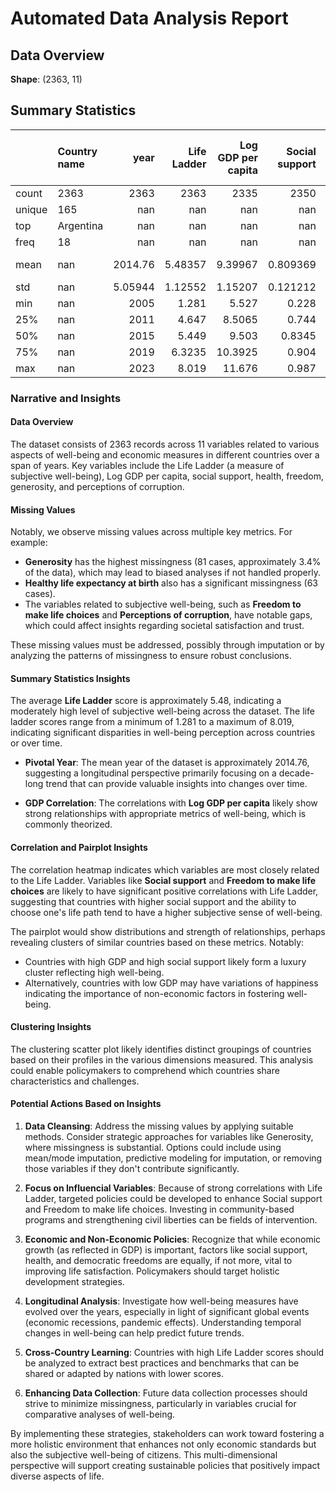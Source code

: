 # Automated Data Analysis Report

## Data Overview
**Shape**: (2363, 11)

## Summary Statistics
|        | Country name   |       year |   Life Ladder |   Log GDP per capita |   Social support |   Healthy life expectancy at birth |   Freedom to make life choices |     Generosity |   Perceptions of corruption |   Positive affect |   Negative affect |
|:-------|:---------------|-----------:|--------------:|---------------------:|-----------------:|-----------------------------------:|-------------------------------:|---------------:|----------------------------:|------------------:|------------------:|
| count  | 2363           | 2363       |    2363       |           2335       |      2350        |                         2300       |                    2327        | 2282           |                 2238        |       2339        |      2347         |
| unique | 165            |  nan       |     nan       |            nan       |       nan        |                          nan       |                     nan        |  nan           |                  nan        |        nan        |       nan         |
| top    | Argentina      |  nan       |     nan       |            nan       |       nan        |                          nan       |                     nan        |  nan           |                  nan        |        nan        |       nan         |
| freq   | 18             |  nan       |     nan       |            nan       |       nan        |                          nan       |                     nan        |  nan           |                  nan        |        nan        |       nan         |
| mean   | nan            | 2014.76    |       5.48357 |              9.39967 |         0.809369 |                           63.4018  |                       0.750282 |    9.77213e-05 |                    0.743971 |          0.651882 |         0.273151  |
| std    | nan            |    5.05944 |       1.12552 |              1.15207 |         0.121212 |                            6.84264 |                       0.139357 |    0.161388    |                    0.184865 |          0.10624  |         0.0871311 |
| min    | nan            | 2005       |       1.281   |              5.527   |         0.228    |                            6.72    |                       0.228    |   -0.34        |                    0.035    |          0.179    |         0.083     |
| 25%    | nan            | 2011       |       4.647   |              8.5065  |         0.744    |                           59.195   |                       0.661    |   -0.112       |                    0.687    |          0.572    |         0.209     |
| 50%    | nan            | 2015       |       5.449   |              9.503   |         0.8345   |                           65.1     |                       0.771    |   -0.022       |                    0.7985   |          0.663    |         0.262     |
| 75%    | nan            | 2019       |       6.3235  |             10.3925  |         0.904    |                           68.5525  |                       0.862    |    0.09375     |                    0.86775  |          0.737    |         0.326     |
| max    | nan            | 2023       |       8.019   |             11.676   |         0.987    |                           74.6     |                       0.985    |    0.7         |                    0.983    |          0.884    |         0.705     |## Narrative
### Narrative and Insights

#### Data Overview
The dataset consists of 2363 records across 11 variables related to various aspects of well-being and economic measures in different countries over a span of years. Key variables include the Life Ladder (a measure of subjective well-being), Log GDP per capita, social support, health, freedom, generosity, and perceptions of corruption. 

#### Missing Values
Notably, we observe missing values across multiple key metrics. For example:
- **Generosity** has the highest missingness (81 cases, approximately 3.4% of the data), which may lead to biased analyses if not handled properly.
- **Healthy life expectancy at birth** also has a significant missingness (63 cases).
- The variables related to subjective well-being, such as **Freedom to make life choices** and **Perceptions of corruption**, have notable gaps, which could affect insights regarding societal satisfaction and trust.

These missing values must be addressed, possibly through imputation or by analyzing the patterns of missingness to ensure robust conclusions.

#### Summary Statistics Insights
The average **Life Ladder** score is approximately 5.48, indicating a moderately high level of subjective well-being across the dataset. The life ladder scores range from a minimum of 1.281 to a maximum of 8.019, indicating significant disparities in well-being perception across countries or over time.

- **Pivotal Year**: The mean year of the dataset is approximately 2014.76, suggesting a longitudinal perspective primarily focusing on a decade-long trend that can provide valuable insights into changes over time.

- **GDP Correlation**: The correlations with **Log GDP per capita** likely show strong relationships with appropriate metrics of well-being, which is commonly theorized. 

#### Correlation and Pairplot Insights
The correlation heatmap indicates which variables are most closely related to the Life Ladder. Variables like **Social support** and **Freedom to make life choices** are likely to have significant positive correlations with Life Ladder, suggesting that countries with higher social support and the ability to choose one's life path tend to have a higher subjective sense of well-being. 

The pairplot would show distributions and strength of relationships, perhaps revealing clusters of similar countries based on these metrics. Notably:
- Countries with high GDP and high social support likely form a luxury cluster reflecting high well-being.
- Alternatively, countries with low GDP may have variations of happiness indicating the importance of non-economic factors in fostering well-being.

#### Clustering Insights
The clustering scatter plot likely identifies distinct groupings of countries based on their profiles in the various dimensions measured. This analysis could enable policymakers to comprehend which countries share characteristics and challenges.

#### Potential Actions Based on Insights
1. **Data Cleansing**: Address the missing values by applying suitable methods. Consider strategic approaches for variables like Generosity, where missingness is substantial. Options could include using mean/mode imputation, predictive modeling for imputation, or removing those variables if they don't contribute significantly.

2. **Focus on Influencial Variables**: Because of strong correlations with Life Ladder, targeted policies could be developed to enhance Social support and Freedom to make life choices. Investing in community-based programs and strengthening civil liberties can be fields of intervention.

3. **Economic and Non-Economic Policies**: Recognize that while economic growth (as reflected in GDP) is important, factors like social support, health, and democratic freedoms are equally, if not more, vital to improving life satisfaction. Policymakers should target holistic development strategies.

4. **Longitudinal Analysis**: Investigate how well-being measures have evolved over the years, especially in light of significant global events (economic recessions, pandemic effects). Understanding temporal changes in well-being can help predict future trends.

5. **Cross-Country Learning**: Countries with high Life Ladder scores should be analyzed to extract best practices and benchmarks that can be shared or adapted by nations with lower scores.

6. **Enhancing Data Collection**: Future data collection processes should strive to minimize missingness, particularly in variables crucial for comparative analyses of well-being.

By implementing these strategies, stakeholders can work toward fostering a more holistic environment that enhances not only economic standards but also the subjective well-being of citizens. This multi-dimensional perspective will support creating sustainable policies that positively impact diverse aspects of life.